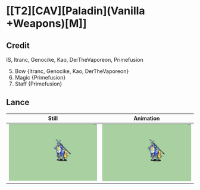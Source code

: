 # [\[T2\]\[CAV\]\[Paladin\]\(Vanilla +Weapons\)\[M\]]

## Credit

IS, ltranc, Genocike, Kao, DerTheVaporeon, Primefusion

5. Bow {ltranc, Genocike, Kao, DerTheVaporeon}
6. Magic {Primefusion}
7. Staff {Primefusion}
	
## Lance

| Still | Animation |
| :---: | :-------: |
| ![Lance still](./Lance_000.png) | ![Lance animation](./Lance.gif) |
